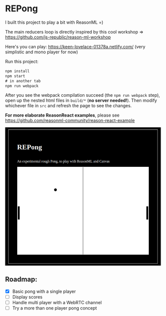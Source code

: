 # REPong
I built this project to play a bit with ReasonML =)

The main reducers loop is directly inspired by this cool workshop =>     https://github.com/js-republic/reason-ml-workshop

Here's you can play: https://keen-lovelace-01378a.netlify.com/  (very simplistic and mono player for now)

Run this project:

```
npm install
npm start
# in another tab
npm run webpack
```

After you see the webpack compilation succeed (the `npm run webpack` step), open up the nested html files in `build/*` (**no server needed!**). Then modify whichever file in `src` and refresh the page to see the changes.

**For more elaborate ReasonReact examples**, please see https://github.com/reasonml-community/reason-react-example

![Screenshot](https://github.com/pahann/repong/raw/master/screenshot.png)

## Roadmap:
- [x] Basic pong with a single player
- [ ] Display scores
- [ ] Handle multi player with a WebRTC channel
- [ ] Try a more than one player pong concept
